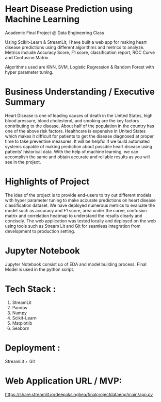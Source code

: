 # Heart Disease Prediction using Machine Learning 

Academic Final Project @ Data Engineering Class

Using Scikit-Learn & StreamLit, I have built a web app for making heart disease predictions using different algorithms and metrics to analyze. Metrics include Accuracy Score, F1 score, classification report, ROC Curve and Confusion Matrix.

Algorithms used are KNN, SVM, Logistic Regression & Random Forest with hyper parameter tuning.

# Business Understanding / Executive Summary
Heart Disease is one of leading causes of death in the United States, high blood pressure, blood cholesterol, and smoking are the key factors contributing to the disease. About half of the population in the country has one of the above risk factors. Healthcare is expensive in United States which makes it difficult for patients to get the disease diagnosed at proper time to take preventive measures. It will be helpful if we build automated systems capable of making prediction about possible heart disease using patients’ historical data. With the help of machine learning, we can accomplish the same and obtain accurate and reliable results as you will see in the project.

# Highlights of Project

The idea of the project is to provide end-users to try out different models with hyper parameter tuning to make accurate predictions on heart disease classification dataset. We have deployed numerous metrics to evaluate the model such as accuracy and F1 score, area under the curve, confusion matrix and correlation heatmap to understand the results clearly and concisely. The web application was tested locally and deployed on the web using tools such as Stream Lit and Git for seamless integration from development to production setting.

# Jupyter Notebook 

Jupyter Notebook consist up of EDA and model building process. Final Model is used in the python script.

# Tech Stack : 

1. StreamLit
2. Pandas
3. Numpy
4. Scikit-Learn
5. Matplotlib
6. Seaborn

# Deployment :

StreamLit + Git

# Web Application URL / MVP:

https://share.streamlit.io/deepaksinghea/finalprojectdataeng/main/app.py 
